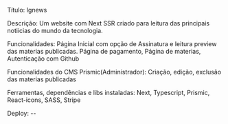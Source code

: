 Título: Ignews 

Descrição: Um website com Next SSR criado para leitura das principais notiicias do mundo da tecnologia. 

Funcionalidades: Página Inicial com opção de Assinatura e leitura preview das materias publicadas. Página de pagamento, Página de materias, Autenticação com Github 

Funcionalidades do CMS Prismic(Administrador): Criação, edição, exclusão das materias publicadas

Ferramentas, dependências e libs instaladas: Next, Typescript, Prismic, React-icons, SASS, Stripe

Deploy: --
 
